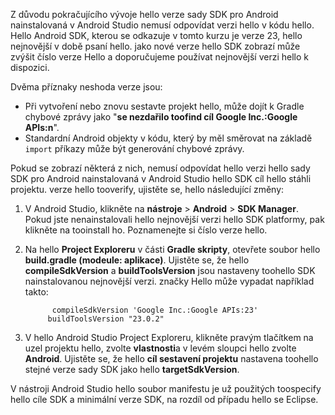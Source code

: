 Z důvodu pokračujícího vývoje hello verze sady SDK pro Android nainstalovaná v Android Studio nemusí odpovídat verzi hello v kódu hello. Hello Android SDK, kterou se odkazuje v tomto kurzu je verze 23, hello nejnovější v době psaní hello. jako nové verze hello SDK zobrazí může zvýšit číslo verze Hello a doporučujeme používat nejnovější verzi hello k dispozici.

Dvěma příznaky neshoda verze jsou:

- Při vytvoření nebo znovu sestavte projekt hello, může dojít k Gradle chybové zprávy jako "**se nezdařilo toofind cíl Google Inc.:Google APIs:n**".
- Standardní Android objekty v kódu, který by měl směrovat na základě `import` příkazy může být generování chybové zprávy.

Pokud se zobrazí některá z nich, nemusí odpovídat hello verzi hello sady SDK pro Android nainstalovaná v Android Studio hello SDK cíl hello stáhli projektu. verze hello tooverify, ujistěte se, hello následující změny:

1. V Android Studio, klikněte na **nástroje** > **Android** > **SDK Manager**. Pokud jste nenainstalovali hello nejnovější verzi hello SDK platformy, pak klikněte na tooinstall ho. Poznamenejte si číslo verze hello.
2. Na hello **Project Exploreru** v části **Gradle skripty**, otevřete soubor hello **build.gradle (modeule: aplikace)**. Ujistěte se, že hello **compileSdkVersion** a **buildToolsVersion** jsou nastaveny toohello SDK nainstalovanou nejnovější verzi. značky Hello může vypadat například takto:

             compileSdkVersion 'Google Inc.:Google APIs:23'
            buildToolsVersion "23.0.2"
3. V hello Android Studio Project Exploreru, klikněte pravým tlačítkem na uzel projektu hello, zvolte **vlastnosti**a v levém sloupci hello zvolte **Android**. Ujistěte se, že hello **cíl sestavení projektu** nastavena toohello stejné verze sady SDK jako hello **targetSdkVersion**.

V nástroji Android Studio hello soubor manifestu je už použitých toospecify hello cíle SDK a minimální verze SDK, na rozdíl od případu hello se Eclipse.
